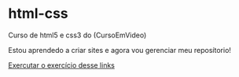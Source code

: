 # html-css
 Curso de html5 e css3 do (CursoEmVideo)

Estou aprendedo a criar sites e agora vou gerenciar meu reposítorio!

<a href="https://brunosilva218.github.io/C:\Users\MEN\Documents\estudos\html-css\exercicio\ex001">Exercutar o exercício desse links</a>
